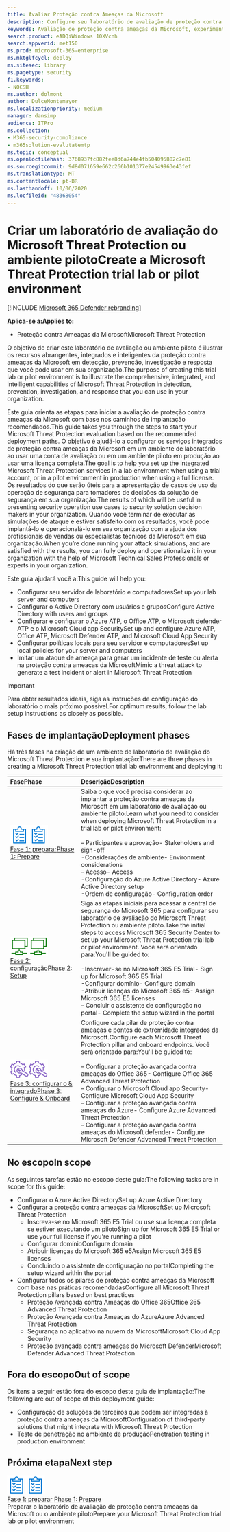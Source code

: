 ```yaml
---
title: Avaliar Proteção contra Ameaças da Microsoft
description: Configure seu laboratório de avaliação de proteção contra ameaças da Microsoft ou seu ambiente piloto para experimentar como a solução de proteção de ameaças coordenada projetada para proteger dispositivos, identidade, dados e aplicativos pode ajudar sua organização
keywords: Avaliação de proteção contra ameaças da Microsoft, experimente a proteção contra ameaças da Microsoft, avalie a proteção contra ameaças da Microsoft, laboratório de avaliação de proteção contra ameaças da Microsoft, piloto de proteção contra ameaças da Microsoft, segurança persistente avançada, segurança corporativa, dispositivos, dispositivo, identidade, usuários, dados, aplicativos, incidentes, investigação e correção automatizadas, caça avançada
search.product: eADQiWindows 10XVcnh
search.appverid: met150
ms.prod: microsoft-365-enterprise
ms.mktglfcycl: deploy
ms.sitesec: library
ms.pagetype: security
f1.keywords:
- NOCSH
ms.author: dolmont
author: DulceMontemayor
ms.localizationpriority: medium
manager: dansimp
audience: ITPro
ms.collection:
- M365-security-compliance
- m365solution-evalutatemtp
ms.topic: conceptual
ms.openlocfilehash: 3768937fc882fee8d6a744e4fb504095882c7e81
ms.sourcegitcommit: 9d8d071659e662c266b101377e24549963e43fef
ms.translationtype: MT
ms.contentlocale: pt-BR
ms.lasthandoff: 10/06/2020
ms.locfileid: "48368054"
---
```

# <a name="create-a-microsoft-threat-protection-trial-lab-or-pilot-environment"></a><span data-ttu-id="a4304-104">Criar um laboratório de avaliação do Microsoft Threat Protection ou ambiente piloto</span><span class="sxs-lookup"><span data-stu-id="a4304-104">Create a Microsoft Threat Protection trial lab or pilot environment</span></span> 

[!INCLUDE [Microsoft 365 Defender rebranding](../includes/microsoft-defender.md)]


<span data-ttu-id="a4304-105">**Aplica-se a:**</span><span class="sxs-lookup"><span data-stu-id="a4304-105">**Applies to:**</span></span>
- <span data-ttu-id="a4304-106">Proteção contra Ameaças da Microsoft</span><span class="sxs-lookup"><span data-stu-id="a4304-106">Microsoft Threat Protection</span></span>

<span data-ttu-id="a4304-107">O objetivo de criar este laboratório de avaliação ou ambiente piloto é ilustrar os recursos abrangentes, integrados e inteligentes da proteção contra ameaças da Microsoft em detecção, prevenção, investigação e resposta que você pode usar em sua organização.</span><span class="sxs-lookup"><span data-stu-id="a4304-107">The purpose of creating this trial lab or pilot environment is to illustrate the comprehensive, integrated, and intelligent capabilities of Microsoft Threat Protection in detection, prevention, investigation, and response that you can use in your organization.</span></span> 

<span data-ttu-id="a4304-108">Este guia orienta as etapas para iniciar a avaliação de proteção contra ameaças da Microsoft com base nos caminhos de implantação recomendados.</span><span class="sxs-lookup"><span data-stu-id="a4304-108">This guide takes you through the steps to start your Microsoft Threat Protection evaluation based on the recommended deployment paths.</span></span> <span data-ttu-id="a4304-109">O objetivo é ajudá-lo a configurar os serviços integrados de proteção contra ameaças da Microsoft em um ambiente de laboratório ao usar uma conta de avaliação ou em um ambiente piloto em produção ao usar uma licença completa.</span><span class="sxs-lookup"><span data-stu-id="a4304-109">The goal is to help you set up the integrated Microsoft Threat Protection services in a lab environment when using a trial account, or in a pilot environment in production when using a full license.</span></span> <span data-ttu-id="a4304-110">Os resultados do que serão úteis para a apresentação de casos de uso da operação de segurança para tomadores de decisões da solução de segurança em sua organização.</span><span class="sxs-lookup"><span data-stu-id="a4304-110">The results of which will be useful in presenting security operation use cases to security solution decision makers in your organization.</span></span> <span data-ttu-id="a4304-111">Quando você terminar de executar as simulações de ataque e estiver satisfeito com os resultados, você pode implantá-lo e operacionalá-lo em sua organização com a ajuda dos profissionais de vendas ou especialistas técnicos da Microsoft em sua organização.</span><span class="sxs-lookup"><span data-stu-id="a4304-111">When you’re done running your attack simulations, and are satisfied with the results, you can fully deploy and operationalize it in your organization with the help of Microsoft Technical Sales Professionals or experts in your organization.</span></span> 

<span data-ttu-id="a4304-112">Este guia ajudará você a:</span><span class="sxs-lookup"><span data-stu-id="a4304-112">This guide will help you:</span></span>
- <span data-ttu-id="a4304-113">Configurar seu servidor de laboratório e computadores</span><span class="sxs-lookup"><span data-stu-id="a4304-113">Set up your lab server and computers</span></span>
- <span data-ttu-id="a4304-114">Configurar o Active Directory com usuários e grupos</span><span class="sxs-lookup"><span data-stu-id="a4304-114">Configure Active Directory with users and groups</span></span>
- <span data-ttu-id="a4304-115">Configurar e configurar o Azure ATP, o Office ATP, o Microsoft defender ATP e o Microsoft Cloud app Security</span><span class="sxs-lookup"><span data-stu-id="a4304-115">Set up and configure Azure ATP, Office ATP, Microsoft Defender ATP, and Microsoft Cloud App Security</span></span>
- <span data-ttu-id="a4304-116">Configurar políticas locais para seu servidor e computadores</span><span class="sxs-lookup"><span data-stu-id="a4304-116">Set up local policies for your server and computers</span></span>
- <span data-ttu-id="a4304-117">Imitar um ataque de ameaça para gerar um incidente de teste ou alerta na proteção contra ameaças da Microsoft</span><span class="sxs-lookup"><span data-stu-id="a4304-117">Mimic a threat attack to generate a test incident or alert in Microsoft Threat Protection</span></span>

>[!IMPORTANT]
><span data-ttu-id="a4304-118">Para obter resultados ideais, siga as instruções de configuração do laboratório o mais próximo possível.</span><span class="sxs-lookup"><span data-stu-id="a4304-118">For optimum results, follow the lab setup instructions as closely as possible.</span></span>


## <a name="deployment-phases"></a><span data-ttu-id="a4304-119">Fases de implantação</span><span class="sxs-lookup"><span data-stu-id="a4304-119">Deployment phases</span></span>

<span data-ttu-id="a4304-120">Há três fases na criação de um ambiente de laboratório de avaliação do Microsoft Threat Protection e sua implantação:</span><span class="sxs-lookup"><span data-stu-id="a4304-120">There are three phases in creating a Microsoft Threat Protection trial lab environment and deploying it:</span></span>

|<span data-ttu-id="a4304-121">Fase</span><span class="sxs-lookup"><span data-stu-id="a4304-121">Phase</span></span> | <span data-ttu-id="a4304-122">Descrição</span><span class="sxs-lookup"><span data-stu-id="a4304-122">Description</span></span> | 
|:-------|:-----|
| <span data-ttu-id="a4304-123">![Fase 1: preparar](../../media/prepare.png)</span><span class="sxs-lookup"><span data-stu-id="a4304-123">![Phase 1: Prepare](../../media/prepare.png)</span></span><br>[<span data-ttu-id="a4304-124">Fase 1: preparar</span><span class="sxs-lookup"><span data-stu-id="a4304-124">Phase 1: Prepare</span></span>](prepare-mtpeval.md)| <span data-ttu-id="a4304-125">Saiba o que você precisa considerar ao implantar a proteção contra ameaças da Microsoft em um laboratório de avaliação ou ambiente piloto:</span><span class="sxs-lookup"><span data-stu-id="a4304-125">Learn what you need to consider when deploying Microsoft Threat Protection in a trial lab or pilot environment:</span></span> <br><br><span data-ttu-id="a4304-126">– Participantes e aprovação</span><span class="sxs-lookup"><span data-stu-id="a4304-126">- Stakeholders and sign-off</span></span> <br> <span data-ttu-id="a4304-127">-Considerações de ambiente</span><span class="sxs-lookup"><span data-stu-id="a4304-127">- Environment considerations</span></span> <br><span data-ttu-id="a4304-128">– Acesso</span><span class="sxs-lookup"><span data-stu-id="a4304-128">- Access</span></span> <br><span data-ttu-id="a4304-129">-Configuração do Azure Active Directory</span><span class="sxs-lookup"><span data-stu-id="a4304-129">- Azure Active Directory setup</span></span> <br> <span data-ttu-id="a4304-130">-Ordem de configuração</span><span class="sxs-lookup"><span data-stu-id="a4304-130">- Configuration order</span></span>
|  <span data-ttu-id="a4304-131">![Fase 2: configuração](../../media/setup.png)</span><span class="sxs-lookup"><span data-stu-id="a4304-131">![Phase 2: Setup](../../media/setup.png)</span></span> <br>[<span data-ttu-id="a4304-132">Fase 2: configuração</span><span class="sxs-lookup"><span data-stu-id="a4304-132">Phase 2: Setup</span></span>](setup-mtpeval.md)|  <span data-ttu-id="a4304-133">Siga as etapas iniciais para acessar a central de segurança do Microsoft 365 para configurar seu laboratório de avaliação do Microsoft Threat Protection ou ambiente piloto.</span><span class="sxs-lookup"><span data-stu-id="a4304-133">Take the initial steps to access Microsoft 365 Security Center to set up your Microsoft Threat Protection trial lab or pilot environment.</span></span> <span data-ttu-id="a4304-134">Você será orientado para:</span><span class="sxs-lookup"><span data-stu-id="a4304-134">You'll be guided to:</span></span><br><br><span data-ttu-id="a4304-135">-Inscrever-se no Microsoft 365 E5 Trial</span><span class="sxs-lookup"><span data-stu-id="a4304-135">- Sign up for Microsoft 365 E5 Trial</span></span> <br>  <span data-ttu-id="a4304-136">-Configurar domínio</span><span class="sxs-lookup"><span data-stu-id="a4304-136">- Configure domain</span></span><br><span data-ttu-id="a4304-137">-Atribuir licenças do Microsoft 365 e5</span><span class="sxs-lookup"><span data-stu-id="a4304-137">- Assign Microsoft 365 E5 licenses</span></span><br><span data-ttu-id="a4304-138">– Concluir o assistente de configuração no portal</span><span class="sxs-lookup"><span data-stu-id="a4304-138">- Complete the setup wizard in the portal</span></span>|
|  <span data-ttu-id="a4304-139">![Fase 3: configurar o & integrado](../../media/config-onboard.png)</span><span class="sxs-lookup"><span data-stu-id="a4304-139">![Phase 3: Configure & Onboard](../../media/config-onboard.png)</span></span> <br>[<span data-ttu-id="a4304-140">Fase 3: configurar o & integrado</span><span class="sxs-lookup"><span data-stu-id="a4304-140">Phase 3: Configure & Onboard</span></span>](config-mtpeval.md) | <span data-ttu-id="a4304-141">Configure cada pilar de proteção contra ameaças e pontos de extremidade integrados da Microsoft.</span><span class="sxs-lookup"><span data-stu-id="a4304-141">Configure each Microsoft Threat Protection pillar and onboard endpoints.</span></span> <span data-ttu-id="a4304-142">Você será orientado para:</span><span class="sxs-lookup"><span data-stu-id="a4304-142">You'll be guided to:</span></span><br><br><span data-ttu-id="a4304-143">– Configurar a proteção avançada contra ameaças do Office 365</span><span class="sxs-lookup"><span data-stu-id="a4304-143">- Configure Office 365 Advanced Threat Protection</span></span><br><span data-ttu-id="a4304-144">– Configurar o Microsoft Cloud app Security</span><span class="sxs-lookup"><span data-stu-id="a4304-144">- Configure Microsoft Cloud App Security</span></span><br><span data-ttu-id="a4304-145">– Configurar a proteção avançada contra ameaças do Azure</span><span class="sxs-lookup"><span data-stu-id="a4304-145">- Configure Azure Advanced Threat Protection</span></span><br><span data-ttu-id="a4304-146">– Configurar a proteção avançada contra ameaças do Microsoft defender</span><span class="sxs-lookup"><span data-stu-id="a4304-146">- Configure Microsoft Defender Advanced Threat Protection</span></span> 


## <a name="in-scope"></a><span data-ttu-id="a4304-147">No escopo</span><span class="sxs-lookup"><span data-stu-id="a4304-147">In scope</span></span>

<span data-ttu-id="a4304-148">As seguintes tarefas estão no escopo deste guia:</span><span class="sxs-lookup"><span data-stu-id="a4304-148">The following tasks are in scope for this guide:</span></span>
-   <span data-ttu-id="a4304-149">Configurar o Azure Active Directory</span><span class="sxs-lookup"><span data-stu-id="a4304-149">Set up Azure Active Directory</span></span>
-   <span data-ttu-id="a4304-150">Configurar a proteção contra ameaças da Microsoft</span><span class="sxs-lookup"><span data-stu-id="a4304-150">Set up Microsoft Threat Protection</span></span>
    -   <span data-ttu-id="a4304-151">Inscreva-se no Microsoft 365 E5 Trial ou use sua licença completa se estiver executando um piloto</span><span class="sxs-lookup"><span data-stu-id="a4304-151">Sign up for Microsoft 365 E5 Trial or use your full license if you're running a pilot</span></span>
    -   <span data-ttu-id="a4304-152">Configurar domínio</span><span class="sxs-lookup"><span data-stu-id="a4304-152">Configure domain</span></span>
    -   <span data-ttu-id="a4304-153">Atribuir licenças do Microsoft 365 e5</span><span class="sxs-lookup"><span data-stu-id="a4304-153">Assign Microsoft 365 E5 licenses</span></span>
    -   <span data-ttu-id="a4304-154">Concluindo o assistente de configuração no portal</span><span class="sxs-lookup"><span data-stu-id="a4304-154">Completing the setup wizard within the portal</span></span>
-   <span data-ttu-id="a4304-155">Configurar todos os pilares de proteção contra ameaças da Microsoft com base nas práticas recomendadas</span><span class="sxs-lookup"><span data-stu-id="a4304-155">Configure all Microsoft Threat Protection pillars based on best practices</span></span>
    -   <span data-ttu-id="a4304-156">Proteção Avançada contra Ameaças do Office 365</span><span class="sxs-lookup"><span data-stu-id="a4304-156">Office 365 Advanced Threat Protection</span></span>
    -   <span data-ttu-id="a4304-157">Proteção Avançada contra Ameaças do Azure</span><span class="sxs-lookup"><span data-stu-id="a4304-157">Azure Advanced Threat Protection</span></span>
    -   <span data-ttu-id="a4304-158">Segurança no aplicativo na nuvem da Microsoft</span><span class="sxs-lookup"><span data-stu-id="a4304-158">Microsoft Cloud App Security</span></span>
    -   <span data-ttu-id="a4304-159">Proteção avançada contra ameaças do Microsoft Defender</span><span class="sxs-lookup"><span data-stu-id="a4304-159">Microsoft Defender Advanced Threat Protection</span></span>

## <a name="out-of-scope"></a><span data-ttu-id="a4304-160">Fora do escopo</span><span class="sxs-lookup"><span data-stu-id="a4304-160">Out of scope</span></span>

<span data-ttu-id="a4304-161">Os itens a seguir estão fora do escopo deste guia de implantação:</span><span class="sxs-lookup"><span data-stu-id="a4304-161">The following are out of scope of this deployment guide:</span></span>

-   <span data-ttu-id="a4304-162">Configuração de soluções de terceiros que podem ser integradas à proteção contra ameaças da Microsoft</span><span class="sxs-lookup"><span data-stu-id="a4304-162">Configuration of third-party solutions that might integrate with Microsoft Threat Protection</span></span>
-   <span data-ttu-id="a4304-163">Teste de penetração no ambiente de produção</span><span class="sxs-lookup"><span data-stu-id="a4304-163">Penetration testing in production environment</span></span>

## <a name="next-step"></a><span data-ttu-id="a4304-164">Próxima etapa</span><span class="sxs-lookup"><span data-stu-id="a4304-164">Next step</span></span>
<span data-ttu-id="a4304-165">![Fase 1: preparar](../../media/prepare.png)</span><span class="sxs-lookup"><span data-stu-id="a4304-165">![Phase 1: Prepare](../../media/prepare.png)</span></span> <br><span data-ttu-id="a4304-166">[Fase 1: preparar](prepare-mtpeval.md) 
</span><span class="sxs-lookup"><span data-stu-id="a4304-166">[Phase 1: Prepare](prepare-mtpeval.md) 
</span></span><br> <span data-ttu-id="a4304-167">Preparar o laboratório de avaliação de proteção contra ameaças da Microsoft ou o ambiente piloto</span><span class="sxs-lookup"><span data-stu-id="a4304-167">Prepare your Microsoft Threat Protection trial lab or pilot environment</span></span>
